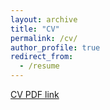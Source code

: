 ```yaml
---
layout: archive
title: "CV"
permalink: /cv/
author_profile: true
redirect_from:
  - /resume
---
```


[CV PDF link](http://yiqij.github.io/files/CV/Yiqi_Jiang_Resume.pdf)